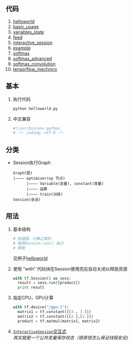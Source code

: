 
## 代码
1. [helloworld](helloworld.py)
2. [basic_usage](basic_usage.py)
3. [variables_state](variables_state.py)
3. [feed](feed.py)
3. [interactive_session](interactive_session.py)
3. [example](example.py)
4. [softmax](softmax.py)
5. [softmax_advanced](softmax_advanced.py)
6. [softmax_convolution](softmax_convolution.py)
7. [tensorflow_mechnics](tensorflow_mechnics.py)

## 基本
1. 执行代码

    ```bash
    python helloworld.py
    ```

2. 中文兼容

    ```python
    #!/usr/bin/env python
    # -*- coding: utf-8 -*-
    ```

## 分类
* Session执行Graph

    ```
    Graph(图)
    |———— optimizer(op 节点)
          |———— Variable(变量), constant(常量)
          |———— 运算
          |———— train(训练)
    Session(会话)
    ```
## 用法

1. 基本结构

    ```python
    # 构造图，计算之类的
    # 使用Session.run() 执行
    # 释放
    ```
    见例子[helloworld](helloworld.py)

2. 使用 "with" 代码块在Session使用完后自动关闭以释放资源

    ```python
    with tf.Session() as sess:
      result = sess.run([product])
      print result
    ```

3. 指定CPU，GPU计算

    ```python
    with tf.device("/gpu:1"):
      matrix1 = tf.constant([[3., 3.]])
      matrix2 = tf.constant([[2.],[2.]])
      product = tf.matmul(matrix1, matrix2)
    ```

4. [`InteractiveSession`交互式](interactive_session.py)  
*其实就是一个公共变量保存状态（很奇怪怎么保证线程安全)*